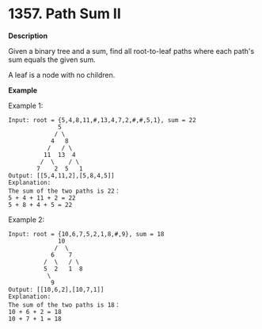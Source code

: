 # 1357. Path Sum II

**Description**


Given a binary tree and a sum, find all root-to-leaf paths where each path's sum equals the given sum.

A leaf is a node with no children.

**Example**

Example 1:

```
Input: root = {5,4,8,11,#,13,4,7,2,#,#,5,1}, sum = 22
              5
             / \
            4   8
           /   / \
          11  13  4
         /  \    / \
        7    2  5   1
Output: [[5,4,11,2],[5,8,4,5]]
Explanation:
The sum of the two paths is 22：
5 + 4 + 11 + 2 = 22
5 + 8 + 4 + 5 = 22
```

Example 2:

```
Input: root = {10,6,7,5,2,1,8,#,9}, sum = 18
              10
             /  \
            6    7
          /  \   / \
          5  2   1  8
           \ 
            9  
Output: [[10,6,2],[10,7,1]]
Explanation:
The sum of the two paths is 18：
10 + 6 + 2 = 18
10 + 7 + 1 = 18
```
